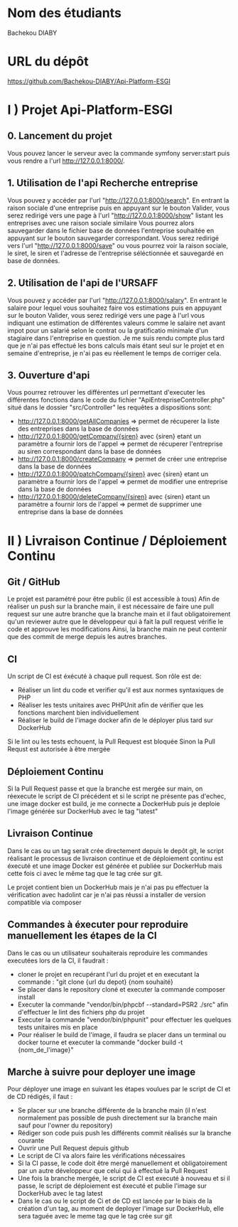 # Nom des étudiants
Bachekou DIABY  

# URL du dépôt
https://github.com/Bachekou-DIABY/Api-Platform-ESGI

# I ) Projet Api-Platform-ESGI

## 0. Lancement du projet
Vous pouvez lancer le serveur avec la commande symfony server:start puis vous rendre a l'url http://127.0.0.1:8000/.

## 1. Utilisation de l'api Recherche entreprise

Vous pouvez y accéder par l'url "http://127.0.0.1:8000/search". En entrant la raison sociale d'une entreprise puis en appuyant sur le bouton Valider, vous serez redirigé vers une page à l'url "http://127.0.0.1:8000/show" listant les entreprises avec une raison sociale similaire
Vous pourrez alors sauvegarder dans le fichier base de données l'entreprise souhaitée en appuyant sur le bouton sauvegarder correspondant.
Vous serez redirigé vers l'url "http://127.0.0.1:8000/save" ou vous pourrez voir la raison sociale, le siret, le siren et l'adresse de l'entreprise séléctionnée et sauvegardé en base de données.

## 2. Utilisation de l'api de l'URSAFF

Vous pouvez y accéder par l'url "http://127.0.0.1:8000/salary". En entrant le salaire pour lequel vous souhaitez faire vos estimations puis en appuyant sur le bouton Valider, vous serez redirigé vers une page à l'url vous indiquant une estimation de différentes valeurs comme le salaire net avant impot pour un salarié selon le contrat ou la gratificatio minimale d'un stagiaire dans l'entreprise en question. Je me suis rendu compte plus tard que je n'ai pas effectué les bons calculs mais étant seul sur le projet et en semaine d'entreprise, je n'ai pas eu réellement le temps de corriger cela.

## 3. Ouverture d'api 

Vous pourrez retrouver les différentes url permettant d'executer les différentes fonctions dans le code du fichier "ApiEntrepriseController.php" situé dans le dossier "src/Controller"
les requêtes a dispositions sont:
- http://127.0.0.1:8000/getAllCompanies  => permet de récuperer la liste des entreprises dans la base de données
- http://127.0.0.1:8000/getCompany/{siren} avec {siren} etant un paramètre a fournir lors de l'appel => permet de récuperer l'entreprise au siren correspondant dans la base de données
- http://127.0.0.1:8000/createCompany  => permet de créer une entreprise dans la base de données
- http://127.0.0.1:8000/patchCompany/{siren} avec {siren} etant un paramètre a fournir lors de l'appel => permet de modifier une entreprise dans la base de données
- http://127.0.0.1:8000/deleteCompany/{siren} avec {siren} etant un paramètre a fournir lors de l'appel => permet de supprimer une entreprise dans la base de données

# II ) Livraison Continue / Déploiement Continu

## Git / GitHub
Le projet est paramétré pour être public (il est accessible à tous)
Afin de réaliser un push sur la branche main, il est nécessaire de faire une pull request sur une autre branche que la branche main et il faut obligatoirement qu'un reviewer autre que le développeur qui à fait la pull request vérifie le code et approuve les modifications
Ainsi, la branche main ne peut contenir que des commit de merge depuis les autres branches.

## CI
Un script de CI est éxécuté à chaque pull request. Son rôle est de:
- Réaliser un lint du code et verifier qu'il est aux normes syntaxiques de PHP
- Réaliser les tests unitaires avec PHPUnit afin de vérifier que les fonctions marchent bien individuellement
- Réaliser le build de l'image docker afin de le déployer plus tard sur DockerHub

Si le lint ou les tests echouent, la Pull Request est bloquée
Sinon la Pull Requst est autorisée à être mergée

## Déploiement Continu

Si la Pull Request passe et que la branche est mergée sur main, on réexecute le script de CI précédent et si le script ne présente pas d'echec, 
une image docker est build, je me connecte a DockerHub puis je deploie l'image générée sur DockerHub avec le tag "latest"

## Livraison Continue

Dans le cas ou un tag serait crée directement depuis le depôt git, le script réalisant le processus de livraison continue et de déploiement continu est éxecuté et une image Docker est générée et publiée sur DockerHub mais cette fois ci avec le même tag que le tag crée sur git.

Le projet contient bien un DockerHub mais je n'ai pas pu effectuer la vérification avec hadolint car je n'ai pas réussi a installer de version compatible via composer 

## Commandes à éxecuter pour reproduire manuellement les étapes de la CI

Dans le cas ou un utilisateur souhaiterais reproduire les commandes executées lors de la CI, il faudrait :
- cloner le projet en recupérant l'url du projet et en executant la commande : "git clone {url du depot} {nom souhaité}
- Se placer dans le repository cloné et executer la commande composer install 
- Executer la commande "vendor/bin/phpcbf --standard=PSR2 ./src" afin d'effectuer le lint des fichiers php du projet
- Executer la commande "vendor/bin/phpunit" pour effectuer les quelques tests unitaires mis en place
- Pour réaliser le build de l'image, il faudra se placer dans un terminal ou docker tourne et executer la commande "docker build -t {nom_de_l'image}"

## Marche à suivre pour deployer une image

Pour déployer une image en suivant les étapes voulues par le script de CI et de CD rédigés, il faut :

- Se placer sur une branche différente de la branche main (il n'est normalement pas possible de push directement sur la branche main sauf pour l'owner du repository)
- Rédiger son code puis push les différents commit réalisés sur la branche courante
- Ouvrir une Pull Request depuis github
- Le script de CI va alors faire les vérifications nécessaires
- Si la CI passe, le code doit être mergé manuellement et obligatoirement par un autre développeur que celui qui à effectué la Pull Request
- Une fois la branche mergée, le script de CI est executé à nouveau et si il passe, le script de déploiement est éxecuté et publie l'image sur DockerHub avec le tag latest
- Dans le cas ou le script de Ci et de CD est lancée par le biais de la création d'un tag, au moment de deployer l'image sur DockerHub, elle sera taguée avec le meme tag que le tag crée sur git